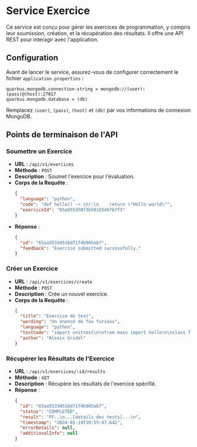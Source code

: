 # Service Exercice

Ce service est conçu pour gérer les exercices de programmation, y compris leur soumission, création, et la récupération des résultats. Il offre une API REST pour interagir avec l'application.

## Configuration

Avant de lancer le service, assurez-vous de configurer correctement le fichier `application.properties` :

```
quarkus.mongodb.connection-string = mongodb://(user):(pass)@(host):27017
quarkus.mongodb.database = (db)
```

Remplacez `(user)`, `(pass)`, `(host)` et `(db)` par vos informations de connexion MongoDB.

## Points de terminaison de l'API

### Soumettre un Exercice

- **URL** : `/api/v1/exercices`
- **Méthode** : `POST`
- **Description** : Soumet l'exercice pour l'évaluation.
- **Corps de la Requête** :
  ```json
  {
    "language": "python",
    "code": "def hello() -> str:\n    return \"Hello world\"",
    "exerciceId": "65a855d58f3b59165d67b7f3"
  }
  ```
- **Réponse** :
  ```json
  {
    "id": "65aa55334516d71f4b905ab7",
    "feedback": "Exercice submitted successfully."
  }
  ```

### Créer un Exercice

- **URL** : `/api/v1/exercices/create`
- **Méthode** : `POST`
- **Description** : Crée un nouvel exercice.
- **Corps de la Requête** :
  ```json
  {
    "title": "Exercice de test",
    "wording": "Un enoncé de fou furieux",
    "language": "python",
    "testCode": "import unittest\n\nfrom main import hello\n\nclass TestHelloFunction(unittest.TestCase):\n\n    def test_hello_returns_correct_message(self):\n        self.assertEqual(hello(), \"Hello world\", \"Should be 'Hello world'\")\n\n    def test_hello_returns_correct_message_case(self):\n        self.assertEqual(hello(), \"Hello world\", \"Should be 'Hello world'\")\n\n    def test_hello_returns_correct_message_type(self):\n        self.assertEqual(type(hello()), str, \"Should be a string\")\n\n    def test_hello_returns_correct_message_length(self):\n        self.assertEqual(len(hello()), 11, \"Should be 11 characters\")\n\n\nif __name__ == \"__main__\":\n    unittest.main()",
    "author": "Alexis Gridel"
  }
  ```

### Récupérer les Résultats de l'Exercice

- **URL** : `/api/v1/exercices/:id/results`
- **Méthode** : `GET`
- **Description** : Récupère les résultats de l'exercice spécifié.
- **Réponse** :
  ```json
  {
    "id": "65aa55334516d71f4b905ab7",
    "status": "COMPLETED",
    "result": "FF..\n...[details des tests]...\n",
    "timestamp": "2024-01-19T10:55:47.642",
    "errorDetails": null,
    "additionalInfo": null
  }
  ```
